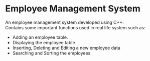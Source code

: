 # Employee Management System
An employee management system developed using C++.<br>
Contains some important functions used in real life system such as:
<ul>
<li>Adding an employee table.</li>
<li>Displaying the employee table</li>
<li>Inserting, Deleting and Editing a new employee data</li>
<li>Searching and Sorting the employees</li>
</ul>
